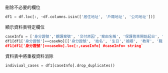 刪除不必要的欄位
```python
df1 = df.loc[:, ~df.columns.isin(['居住地址', '戶籍地址', '公司地址'])] 
```

顯示資料表特定欄位
``` python
caseInfo = ['身分證號','觀護案號', '交付原因','案由名稱', '保護管束開始起日', '保護管束結束迄日', '終結日期', '終結情形','註記日期', '再犯機關', '再犯案號', '解除註記日期', '解除註記原因']
df1[df1['身分證號']==caseNo][['身分證號', '姓名', '生日','婚姻', '教育', '職業', '兵役']]'
df1[df1['身分證號']==caseNo].loc[:,caseInfo] #caseInfo= string`
```

資料表中將重複資料消除
``` python
indiviual_cases = df1[caseInfo].drop_duplicates()
```
